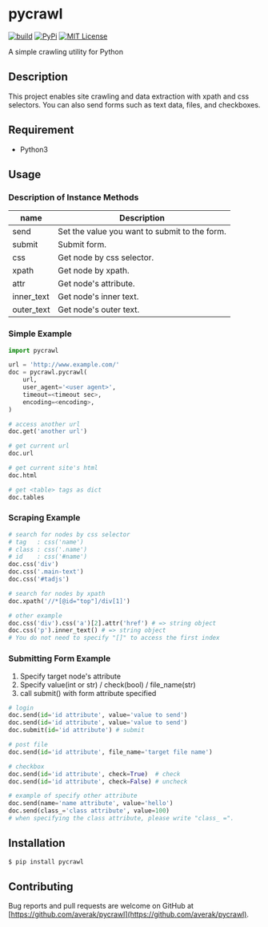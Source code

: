# pycrawl

[![build](https://github.com/averak/pycrawl/workflows/build/badge.svg)](https://github.com/averak/pycrawl/actions)
[![PyPi](https://badge.fury.io/py/pycrawl.svg)](https://pypi.python.org/pypi/pycrawl/)
[![MIT License](http://img.shields.io/badge/license-MIT-blue.svg?style=flat)](LICENSE)

A simple crawling utility for Python

## Description

This project enables site crawling and data extraction with xpath and css selectors.
You can also send forms such as text data, files, and checkboxes.

## Requirement

- Python3

## Usage

### Description of Instance Methods

| name       | Description                                   |
| ---------- | --------------------------------------------- |
| send       | Set the value you want to submit to the form. |
| submit     | Submit form.                                  |
| css        | Get node by css selector.                     |
| xpath      | Get node by xpath.                            |
| attr       | Get node's attribute.                         |
| inner_text | Get node's inner text.                        |
| outer_text | Get node's outer text.                        |

### Simple Example

```python
import pycrawl

url = 'http://www.example.com/'
doc = pycrawl.pycrawl(
	url,
	user_agent='<user agent>',
	timeout=<timeout sec>,
	encoding=<encoding>,
)

# access another url
doc.get('another url')

# get current url
doc.url

# get current site's html
doc.html

# get <table> tags as dict
doc.tables
```

### Scraping Example

```python
# search for nodes by css selector
# tag   : css('name')
# class : css('.name')
# id    : css('#name')
doc.css('div')
doc.css('.main-text')
doc.css('#tadjs')

# search for nodes by xpath
doc.xpath('//*[@id="top"]/div[1]')

# other example
doc.css('div').css('a')[2].attr('href') # => string object
doc.css('p').inner_text() # => string object
# You do not need to specify "[]" to access the first index
```

### Submitting Form Example

1. Specify target node's attribute
2. Specify value(int or str) / check(bool) / file_name(str)
3. call submit() with form attribute specified

```python
# login
doc.send(id='id attribute', value='value to send')
doc.send(id='id attribute', value='value to send')
doc.submit(id='id attribute') # submit

# post file
doc.send(id='id attribute', file_name='target file name')

# checkbox
doc.send(id='id attribute', check=True)  # check
doc.send(id='id attribute', check=False) # uncheck

# example of specify other attribute
doc.send(name='name attribute', value='hello')
doc.send(class_='class attribute', value=100)
# when specifying the class attribute, please write "class_ =".
```

## Installation

```sh
$ pip install pycrawl
```

## Contributing

Bug reports and pull requests are welcome on GitHub at [https://github.com/averak/pycrawl](https://github.com/averak/pycrawl).
